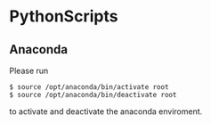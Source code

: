 # PythonScripts

## Anaconda
Please run
```
$ source /opt/anaconda/bin/activate root
$ source /opt/anaconda/bin/deactivate root
```
to activate and deactivate the anaconda enviroment.
